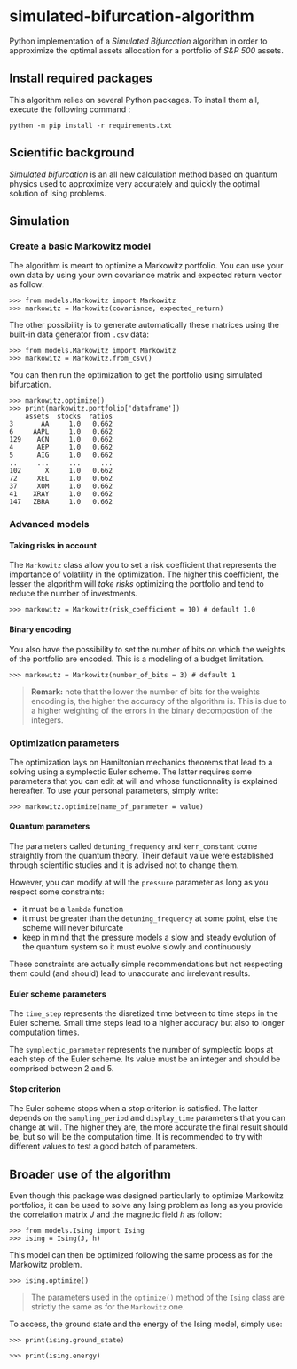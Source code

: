 # simulated-bifurcation-algorithm
Python implementation of a _Simulated Bifurcation_ algorithm in order to approximize the optimal assets allocation for a portfolio of _S&P 500_ assets.

## Install required packages
This algorithm relies on several Python packages. To install them all, execute the following command : 
```
python -m pip install -r requirements.txt
```

## Scientific background

_Simulated bifurcation_ is an all new calculation method based on quantum physics used to approximize very accurately and quickly the optimal solution of Ising problems. 

## Simulation

### Create a basic Markowitz model

The algorithm is meant to optimize a Markowitz portfolio. You can use your own data by using your own covariance matrix and expected return vector as follow:
```
>>> from models.Markowitz import Markowitz
>>> markowitz = Markowitz(covariance, expected_return)
```

The other possibility is to generate automatically these matrices using the built-in data generator from `.csv` data:

```
>>> from models.Markowitz import Markowitz
>>> markowitz = Markowitz.from_csv()
```

You can then run the optimization to get the portfolio using simulated bifurcation.

```
>>> markowitz.optimize()
>>> print(markowitz.portfolio['dataframe'])
    assets  stocks  ratios
3       AA     1.0   0.662
6     AAPL     1.0   0.662
129    ACN     1.0   0.662
4      AEP     1.0   0.662
5      AIG     1.0   0.662
..     ...     ...     ...
102      X     1.0   0.662
72     XEL     1.0   0.662
37     XOM     1.0   0.662
41    XRAY     1.0   0.662
147   ZBRA     1.0   0.662
```

### Advanced models

#### Taking risks in account

The `Markowitz` class allow you to set a risk coefficient that represents the importance of volatility in the optimization. The higher this coefficient, the lesser the algorithm will *take risks* optimizing the portfolio and tend to reduce the number of investments.

```
>>> markowitz = Markowitz(risk_coefficient = 10) # default 1.0
```

#### Binary encoding

You also have the possibility to set the number of bits on which the weights of the portfolio are encoded. This is a modeling of a budget limitation. 

```
>>> markowitz = Markowitz(number_of_bits = 3) # default 1
```

> **Remark:** note that the lower the number of bits for the weights encoding is, the higher the accuracy of the algorithm is. This is due to a higher weighting of the errors in the binary decompostion of the integers. 

### Optimization parameters

The optimization lays on Hamiltonian mechanics theorems that lead to a solving using a symplectic Euler scheme. The latter requires some parameters that you can edit at will and whose functionnality is explained hereafter. To use your personal parameters, simply write:

```
>>> markowitz.optimize(name_of_parameter = value)
```

#### Quantum parameters

The parameters called `detuning_frequency` and `kerr_constant` come straightly from the quantum theory. Their default value were established through scientific studies and it is advised not to change them.

However, you can modify at will the `pressure` parameter as long as you respect some constraints:
- it must be a `lambda` function 
- it must be greater than the `detuning_frequency` at some point, else the scheme will never bifurcate
- keep in mind that the pressure models a slow and steady evolution of the quantum system so it must evolve slowly and continuously

These constraints are actually simple recommendations but not respecting them could (and should) lead to unaccurate and irrelevant results.

#### Euler scheme parameters

The `time_step` represents the disretized time between to time steps in the Euler scheme. Small time steps lead to a higher accuracy but also to longer computation times.

The `symplectic_parameter` represents the number of symplectic loops at each step of the Euler scheme. Its value must be an integer and should be comprised between 2 and 5.

#### Stop criterion

The Euler scheme stops when a stop criterion is satisfied. The latter depends on the `sampling_period` and `display_time` parameters that you can change at will. The higher they are, the more accurate the final result should be, but so will be the computation time. It is recommended to try with different values to test a good batch of parameters.

## Broader use of the algorithm

Even though this package was designed particularly to optimize Markowitz portfolios, it can be used to solve any Ising problem as long as you provide the correlation matrix $J$ and the magnetic field $h$ as follow:

```
>>> from models.Ising import Ising
>>> ising = Ising(J, h)
```

This model can then be optimized following the same process as for the Markowitz problem.

```
>>> ising.optimize()
```

> The parameters used in the `optimize()` method of the `Ising` class are strictly the same as for the `Markowitz` one.

To access, the ground state and the energy of the Ising model, simply use:

```
>>> print(ising.ground_state)
```
```
>>> print(ising.energy)
```